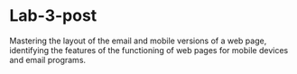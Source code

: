 # Lab-3-post
Mastering the layout of the email and mobile versions of a web page, identifying the features of the functioning of web pages for mobile devices and email programs.
